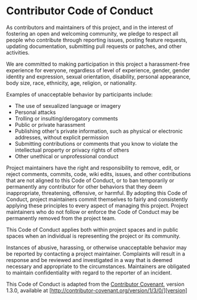 # Contributor Code of Conduct

As contributors and maintainers of this project,
and in the interest of fostering an open and welcoming community,
we pledge to respect all people who contribute through
reporting issues,
posting feature requests,
updating documentation,
submitting pull requests or patches,
and other activities.

We are committed to making participation in this project a harassment-free experience for everyone,
regardless of
level of experience,
gender,
gender identity and expression,
sexual orientation,
disability,
personal appearance,
body size,
race,
ethnicity,
age,
religion,
or nationality.

Examples of unacceptable behavior by participants include:

* The use of sexualized language or imagery
* Personal attacks
* Trolling or insulting/derogatory comments
* Public or private harassment
* Publishing other's private information, such as physical or electronic addresses, without explicit permission
* Submitting contributions or comments that you know to violate the intellectual property or privacy rights of others
* Other unethical or unprofessional conduct

Project maintainers have the right and responsibility to remove, edit, or reject
comments,
commits,
code,
wiki edits,
issues,
and other contributions that are not aligned to this Code of Conduct,
or to ban temporarily or permanently any contributor for other behaviors
that they deem inappropriate, threatening, offensive, or harmful.
By adopting this Code of Conduct,
project maintainers commit themselves
to fairly and consistently applying these principles
to every aspect of managing this project.
Project maintainers who do not follow or enforce the Code of Conduct
may be permanently removed from the project team.

This Code of Conduct applies both within project spaces and in public spaces when an individual is representing the project or its community.

Instances of abusive, harassing, or otherwise unacceptable behavior may be reported by contacting a project maintainer.
Complaints will result in a response and be reviewed and investigated in a way that is deemed necessary and appropriate to the circumstances.
Maintainers are obligated to maintain confidentiality with regard to the reporter of an incident.

This Code of Conduct is adapted from the [Contributor Covenant][homepage],
version 1.3.0,
available at [http://contributor-covenant.org/version/1/3/0/][version]

[homepage]: http://contributor-covenant.org
[version]: http://contributor-covenant.org/version/1/3/0/
